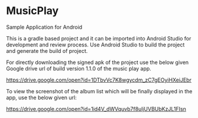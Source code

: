 # MusicPlay
Sample Application for Android


This is a gradle based project and it can be imported into Android Studio for development and review process. 
Use Android Studio to build the project and generate the build of project. 

For directly downloading the signed apk of the project use the below given Google drive url of build version 1.1.0 of the music play app.

https://drive.google.com/open?id=1DTbvVc7K8wgycdm_zC7gEOyiHXeiJEbr

To view the screenshot of the album list which will be finally displayed in the app, use the below given url:

https://drive.google.com/open?id=1id4V_dWVquvb7f8uljUVBUbKzJL1FIsn